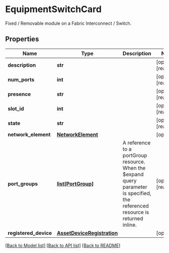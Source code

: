 # EquipmentSwitchCard

Fixed / Removable module on a Fabric Interconnect / Switch. 
## Properties
Name | Type | Description | Notes
------------ | ------------- | ------------- | -------------
**description** | **str** |  | [optional] [readonly] 
**num_ports** | **int** |  | [optional] [readonly] 
**presence** | **str** |  | [optional] [readonly] 
**slot_id** | **int** |  | [optional] [readonly] 
**state** | **str** |  | [optional] [readonly] 
**network_element** | [**NetworkElement**](.md) |  | [optional] 
**port_groups** | [**list[PortGroup]**](PortGroup.md) | A reference to a portGroup resource. When the $expand query parameter is specified, the referenced resource is returned inline.  | [optional] [readonly] 
**registered_device** | [**AssetDeviceRegistration**](.md) |  | [optional] 

[[Back to Model list]](../README.md#documentation-for-models) [[Back to API list]](../README.md#documentation-for-api-endpoints) [[Back to README]](../README.md)


